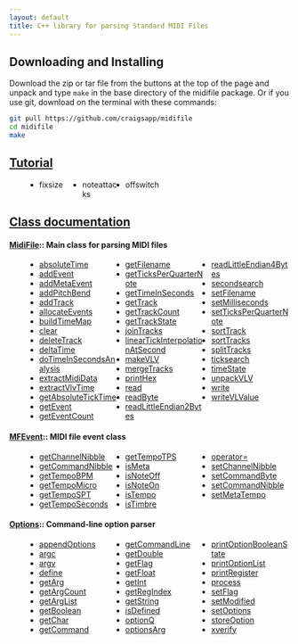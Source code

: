 ```yaml
---
layout: default
title: C++ library for parsing Standard MIDI Files
---
```


<h2> Downloading and Installing </h2>

Download the zip or tar file from the buttons at the top of the page
and unpack and type `make` in the base directory of the midifile 
package.  Or if you use git, download on the terminal with these commands:

``` bash
git pull https://github.com/craigsapp/midifile
cd midifile
make
```

<h2> <a href="tutorial">Tutorial</a> </h2>

<!-- TUTORIAL LIST ------------------------------------------------- -->

<script>
document.addEventListener("DOMContentLoaded", function(event) {
   var tutorials = document.querySelectorAll("ul.tutorial-list > li");
   var i;
   for (i=0; i<tutorials.length; i++) {
      var target = tutorials[i].textContent.replace(/\s/g, '');
      var newcontent = "";
      newcontent += '<a href="tutorial/#' + target + '">';
      newcontent += target;
      newcontent += '</a>';
      tutorials[i].innerHTML = newcontent;
   }
});
</script>

<style>
ul.tutorial-list {
	-webkit-column-count: 6;
	-moz-column-count: 6;
	column-count: 6;
	margin-left: 30px;
}
</style>

<ul class="tutorial-list">
<li> fixsize </li>
<li> noteattacks </li>
<li> offswitch </li>
</ul>


<!-- CLASS LIST ---------------------------------------------------- -->

<h2>   <a href="class">Class documentation</h2> 

<style>
ul.function-listing {
	-webkit-column-count: 3;
	-moz-column-count: 3;
	column-count: 3;
	margin-left: 30px;
}
</style>


<h4> <a href="class/MidiFile">MidiFile</a>:: Main class for parsing MIDI files</h4>

<ul class="function-listing">
<li> <a href="class/MidiFile#absoluteTime">absoluteTime</a> </li>
<li> <a href="class/MidiFile#addEvent">addEvent</a> </li>
<li> <a href="class/MidiFile#addMetaEvent">addMetaEvent</a> </li>
<li> <a href="class/MidiFile#addPitchBend">addPitchBend</a> </li>
<li> <a href="class/MidiFile#addTrack">addTrack</a> </li>
<li> <a href="class/MidiFile#allocateEvents">allocateEvents</a> </li>
<li> <a href="class/MidiFile#buildTimeMap">buildTimeMap</a> </li>
<li> <a href="class/MidiFile#clear">clear</a> </li>
<li> <a href="class/MidiFile#deleteTrack">deleteTrack</a> </li>
<li> <a href="class/MidiFile#deltaTime">deltaTime</a> </li>
<li> <a href="class/MidiFile#doTimeInSecondsAnalysis">doTimeInSecondsAnalysis</a> </li>
<li> <a href="class/MidiFile#extractMidiData">extractMidiData</a> </li>
<li> <a href="class/MidiFile#extractVlvTime">extractVlvTime</a> </li>
<li> <a href="class/MidiFile#getAbsoluteTickTime">getAbsoluteTickTime</a> </li>
<li> <a href="class/MidiFile#getEvent">getEvent</a> </li>
<li> <a href="class/MidiFile#getEventCount">getEventCount</a> </li>
<li> <a href="class/MidiFile#getFilename">getFilename</a> </li>
<li> <a href="class/MidiFile#getTicksPerQuarterNote">getTicksPerQuarterNote</a> </li>
<li> <a href="class/MidiFile#getTimeInSeconds">getTimeInSeconds</a> </li>
<li> <a href="class/MidiFile#getTrack">getTrack</a> </li>
<li> <a href="class/MidiFile#getTrackCount">getTrackCount</a> </li>
<li> <a href="class/MidiFile#getTrackState">getTrackState</a> </li>
<li> <a href="class/MidiFile#joinTracks">joinTracks</a> </li>
<li> <a href="class/MidiFile#linearTickInterpolationAtSecond">linearTickInterpolationAtSecond</a> </li>
<li> <a href="class/MidiFile#makeVLV">makeVLV</a> </li>
<li> <a href="class/MidiFile#mergeTracks">mergeTracks</a> </li>
<li> <a href="class/MidiFile#printHex">printHex</a> </li>
<li> <a href="class/MidiFile#read">read</a> </li>
<li> <a href="class/MidiFile#readByte">readByte</a> </li>
<li> <a href="class/MidiFile#readLittleEndian2Bytes">readLittleEndian2Bytes</a> </li>
<li> <a href="class/MidiFile#readLittleEndian4Bytes">readLittleEndian4Bytes</a> </li>
<li> <a href="class/MidiFile#secondsearch">secondsearch</a> </li>
<li> <a href="class/MidiFile#setFilename">setFilename</a> </li>
<li> <a href="class/MidiFile#setMilliseconds">setMilliseconds</a> </li>
<li> <a href="class/MidiFile#setTicksPerQuarterNote">setTicksPerQuarterNote</a> </li>
<li> <a href="class/MidiFile#sortTrack">sortTrack</a> </li>
<li> <a href="class/MidiFile#sortTracks">sortTracks</a> </li>
<li> <a href="class/MidiFile#splitTracks">splitTracks</a> </li>
<li> <a href="class/MidiFile#ticksearch">ticksearch</a> </li>
<li> <a href="class/MidiFile#timeState">timeState</a> </li>
<li> <a href="class/MidiFile#unpackVLV">unpackVLV</a> </li>
<li> <a href="class/MidiFile#write">write</a> </li>
<li> <a href="class/MidiFile#writeVLValue">writeVLValue</a> </li>
</ul>

<h4> <a href="class/MFEvent">MFEvent</a>:: MIDI file event class </h4>

<ul class="function-listing">
<li> <a href="class/MFEvent#getChannelNibble">getChannelNibble</a> </li>
<li> <a href="class/MFEvent#getCommandNibble">getCommandNibble</a> </li>
<li> <a href="class/MFEvent#getTempoBPM">getTempoBPM</a> </li>
<li> <a href="class/MFEvent#getTempoMicro">getTempoMicro</a> </li>
<li> <a href="class/MFEvent#getTempoSPT">getTempoSPT</a> </li>
<li> <a href="class/MFEvent#getTempoSeconds">getTempoSeconds</a> </li>
<li> <a href="class/MFEvent#getTempoTPS">getTempoTPS</a> </li>
<li> <a href="class/MFEvent#isMeta">isMeta</a> </li>
<li> <a href="class/MFEvent#isNoteOff">isNoteOff</a> </li>
<li> <a href="class/MFEvent#isNoteOn">isNoteOn</a> </li>
<li> <a href="class/MFEvent#isTempo">isTempo</a> </li>
<li> <a href="class/MFEvent#isTimbre">isTimbre</a> </li>
<li> <a href="class/MFEvent#operator=">operator=</a> </li>
<li> <a href="class/MFEvent#setChannelNibble">setChannelNibble</a> </li>
<li> <a href="class/MFEvent#setCommandByte">setCommandByte</a> </li>
<li> <a href="class/MFEvent#setCommandNibble">setCommandNibble</a> </li>
<li> <a href="class/MFEvent#setMetaTempo">setMetaTempo</a> </li>
</ul>

<h4> <a href="class/Options">Options</a>:: Command-line option parser</h4>

<ul class="function-listing">
<li> <a href="class/Options#appendOptions">appendOptions</a> </li>
<li> <a href="class/Options#argc">argc</a> </li>
<li> <a href="class/Options#argv">argv</a> </li>
<li> <a href="class/Options#define">define</a> </li>
<li> <a href="class/Options#getArg">getArg</a> </li>
<li> <a href="class/Options#getArgCount">getArgCount</a> </li>
<li> <a href="class/Options#getArgList">getArgList</a> </li>
<li> <a href="class/Options#getBoolean">getBoolean</a> </li>
<li> <a href="class/Options#getChar">getChar</a> </li>
<li> <a href="class/Options#getCommand">getCommand</a> </li>
<li> <a href="class/Options#getCommandLine">getCommandLine</a> </li>
<li> <a href="class/Options#getDouble">getDouble</a> </li>
<li> <a href="class/Options#getFlag">getFlag</a> </li>
<li> <a href="class/Options#getFloat">getFloat</a> </li>
<li> <a href="class/Options#getInt">getInt</a> </li>
<li> <a href="class/Options#getRegIndex">getRegIndex</a> </li>
<li> <a href="class/Options#getString">getString</a> </li>
<li> <a href="class/Options#isDefined">isDefined</a> </li>
<li> <a href="class/Options#optionQ">optionQ</a> </li>
<li> <a href="class/Options#optionsArg">optionsArg</a> </li>
<li> <a href="class/Options#printOptionBooleanState">printOptionBooleanState</a> </li>
<li> <a href="class/Options#printOptionList">printOptionList</a> </li>
<li> <a href="class/Options#printRegister">printRegister</a> </li>
<li> <a href="class/Options#process">process</a> </li>
<li> <a href="class/Options#setFlag">setFlag</a> </li>
<li> <a href="class/Options#setModified">setModified</a> </li>
<li> <a href="class/Options#setOptions">setOptions</a> </li>
<li> <a href="class/Options#storeOption">storeOption</a> </li>
<li> <a href="class/Options#xverify">xverify</a> </li>
</ul>


</li>
</ul>




